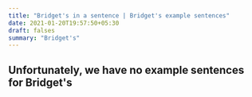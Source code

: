 ```yaml
---
title: "Bridget's in a sentence | Bridget's example sentences"
date: 2021-01-20T19:57:50+05:30
draft: falses
summary: "Bridget's"
---
```

## Unfortunately, we have no example sentences for Bridget's                 
